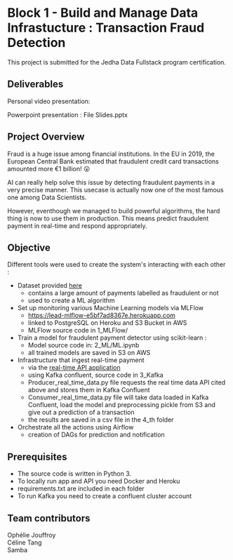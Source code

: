 # Block 1 - Build and Manage Data Infrastucture : Transaction Fraud Detection

This project is submitted for the Jedha Data Fullstack program certification.

## Deliverables

Personal video presentation: 

Powerpoint presentation : File Slides.pptx

## Project Overview

Fraud is a huge issue among financial institutions. In the EU in 2019, the European Central Bank estimated that fraudulent credit card transactions amounted more €1 billion! 😮

AI can really help solve this issue by detecting fraudulent payments in a very precise manner. This usecase is actually now one of the most famous one among Data Scientists.

However, eventhough we managed to build powerful algorithms, the hard thing is now to use them in production. This means predict fraudulent payment in real-time and respond appropriately. 

## Objective

Different tools were used to create the system's interacting with each other :
- Dataset provided [here](https://lead-program-assets.s3.eu-west-3.amazonaws.com/M05-Projects/fraudTest.csv)
    - contains a large amount of payments labelled as fraudulent or not
    - used to create a ML algorithm
- Set up monitoring various Machine Learning models via MLFlow
    - https://lead-mlflow-e5bf7ad8367e.herokuapp.com
    - linked to PostgreSQL on Heroku and S3 Bucket in AWS
    - MLFlow source code in 1_MLFlow/
- Train a model for fraudulent payment detector using scikit-learn : 
    - Model source code in: 2_ML/ML.ipynb
    - all trained models are saved in S3 on AWS
- Infrastructure that ingest real-time payment
    - via the [real-time API application](https://real-time-payments-api.herokuapp.com/)
    - using Kafka confluent, source code in 3_Kafka
    - Producer_real_time_data.py file requests the real time data API cited above and stores them in Kafka Confluent
    - Consumer_real_time_data.py file will take data loaded in Kafka Confluent, load the model and preprocessing pickle from S3 and give out a prediction of a transaction
    - the results are saved in a csv file in the 4_th folder
- Orchestrate all the actions using Airflow
    - creation of DAGs for prediction and notification

## Prerequisites

- The source code is written in Python 3.
- To locally run app and API you need Docker and Heroku 
- requirements.txt are included in each folder
- To run Kafka you need to create a confluent cluster account


## Team contributors
Ophélie Jouffroy<br/>
Céline Tang<br/>
Samba<br/>
